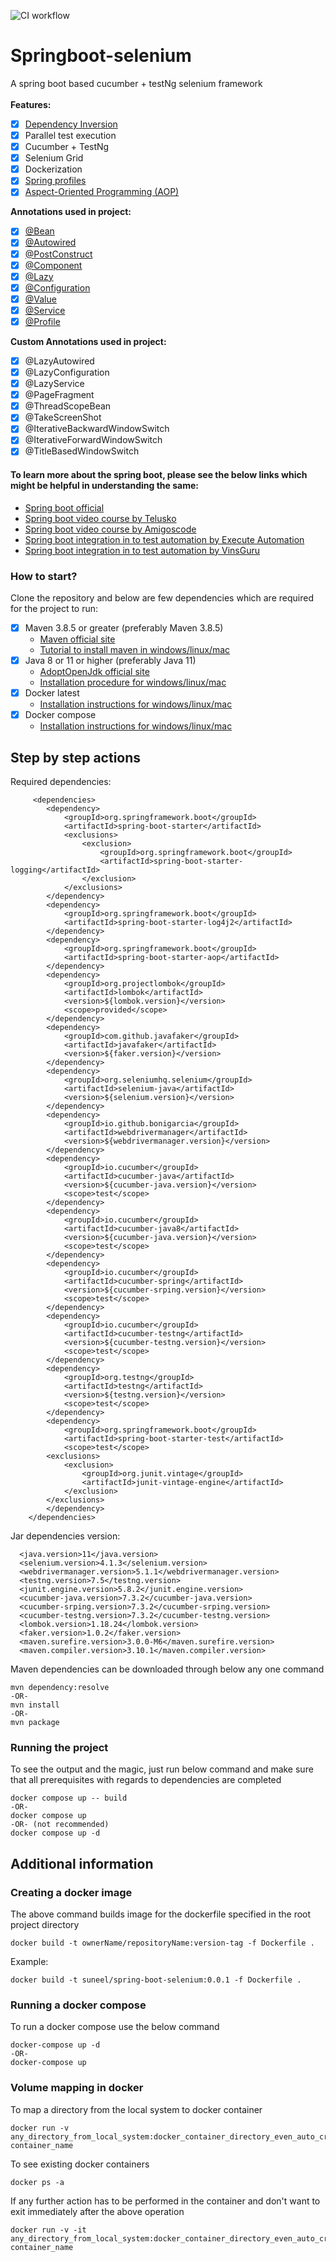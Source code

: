 ![CI workflow](https://github.com/suneel944/springboot-selenium/actions/workflows/springboot-ci.yml/badge.svg)
# Springboot-selenium
A spring boot based cucumber + testNg selenium framework
<br><br>
**Features:**
- [x] [Dependency Inversion](https://www.baeldung.com/inversion-control-and-dependency-injection-in-spring)
- [x] Parallel test execution
- [x] Cucumber + TestNg
- [x] Selenium Grid
- [x] Dockerization
- [x] [Spring profiles](https://www.baeldung.com/spring-profiles)
- [x] [Aspect-Oriented Programming (AOP)](https://www.baeldung.com/spring-aop)

**Annotations used in project:**
- [x] [@Bean](https://www.baeldung.com/spring-bean)
- [x] [@Autowired](https://www.baeldung.com/spring-autowire)
- [x] [@PostConstruct](https://www.baeldung.com/spring-postconstruct-predestroy)
- [x] [@Component](baeldung.com/spring-component-annotation)
- [x] [@Lazy](https://www.baeldung.com/spring-boot-lazy-initialization)
- [x] [@Configuration](https://www.baeldung.com/configuration-properties-in-spring-boot)
- [x] [@Value](https://www.baeldung.com/spring-value-annotation)
- [x] [@Service](baeldung.com/spring-component-repository-service)
- [x] [@Profile](https://www.baeldung.com/spring-profiles)

**Custom Annotations used in project:**
- [x] @LazyAutowired
- [x] @LazyConfiguration
- [x] @LazyService
- [x] @PageFragment
- [x] @ThreadScopeBean
- [x] @TakeScreenShot
- [x] @IterativeBackwardWindowSwitch
- [x] @IterativeForwardWindowSwitch
- [x] @TitleBasedWindowSwitch

#### To learn more about the spring boot, please see the below links which might be helpful in understanding the same:
- [Spring boot official](https://spring.io/projects/spring-boot)
- [Spring boot video course by Telusko](https://www.youtube.com/watch?v=35EQXmHKZYs)
- [Spring boot video course by Amigoscode](https://www.youtube.com/watch?v=9SGDpanrc8U)
- [Spring boot integration in to test automation by Execute Automation](https://www.youtube.com/watch?v=cG6ZLiRxn1M&list=PL6tu16kXT9PrDr6kMGQ-CgnvCsFxrq1eS)
- [Spring boot integration in to test automation by VinsGuru](https://www.udemy.com/course/cucumber-with-spring-boot/)


### How to start?
Clone the repository and below are few dependencies which are required for the project to run: 
- [x] Maven 3.8.5 or greater (preferably Maven 3.8.5)
  - [Maven official site](https://maven.apache.org/download.cgi)
  - [Tutorial to install maven in windows/linux/mac](https://maven.apache.org/install.html)
- [x] Java 8 or 11 or higher (preferably Java 11)
  - [AdoptOpenJdk official site](https://adoptopenjdk.net/)
  - [Installation procedure for windows/linux/mac](https://adoptopenjdk.net/installation.html)
- [x] Docker latest
  - [Installation instructions for windows/linux/mac](https://docs.docker.com/engine/install/)
- [x] Docker compose
  - [Installation instructions for windows/linux/mac](https://docs.docker.com/compose/install/)

## Step by step actions
Required dependencies:
```
     <dependencies>
		<dependency>
			<groupId>org.springframework.boot</groupId>
			<artifactId>spring-boot-starter</artifactId>
			<exclusions>
				<exclusion>
					<groupId>org.springframework.boot</groupId>
					<artifactId>spring-boot-starter-logging</artifactId>
				</exclusion>
			</exclusions>
		</dependency>
		<dependency>
			<groupId>org.springframework.boot</groupId>
			<artifactId>spring-boot-starter-log4j2</artifactId>
		</dependency>
		<dependency>
			<groupId>org.springframework.boot</groupId>
			<artifactId>spring-boot-starter-aop</artifactId>
		</dependency>
		<dependency>
			<groupId>org.projectlombok</groupId>
			<artifactId>lombok</artifactId>
			<version>${lombok.version}</version>
			<scope>provided</scope>
		</dependency>
		<dependency>
			<groupId>com.github.javafaker</groupId>
			<artifactId>javafaker</artifactId>
			<version>${faker.version}</version>
		</dependency>
		<dependency>
			<groupId>org.seleniumhq.selenium</groupId>
			<artifactId>selenium-java</artifactId>
			<version>${selenium.version}</version>
		</dependency>
		<dependency>
			<groupId>io.github.bonigarcia</groupId>
			<artifactId>webdrivermanager</artifactId>
			<version>${webdrivermanager.version}</version>
		</dependency>
		<dependency>
			<groupId>io.cucumber</groupId>
			<artifactId>cucumber-java</artifactId>
			<version>${cucumber-java.version}</version>
			<scope>test</scope>
		</dependency>
		<dependency>
			<groupId>io.cucumber</groupId>
			<artifactId>cucumber-java8</artifactId>
			<version>${cucumber-java.version}</version>
			<scope>test</scope>
		</dependency>
		<dependency>
			<groupId>io.cucumber</groupId>
			<artifactId>cucumber-spring</artifactId>
			<version>${cucumber-srping.version}</version>
			<scope>test</scope>
		</dependency>
		<dependency>
			<groupId>io.cucumber</groupId>
			<artifactId>cucumber-testng</artifactId>
			<version>${cucumber-testng.version}</version>
			<scope>test</scope>
		</dependency>
		<dependency>
			<groupId>org.testng</groupId>
			<artifactId>testng</artifactId>
			<version>${testng.version}</version>
			<scope>test</scope>
		</dependency>
		<dependency>
			<groupId>org.springframework.boot</groupId>
			<artifactId>spring-boot-starter-test</artifactId>
			<scope>test</scope>
		<exclusions>
			<exclusion>
				<groupId>org.junit.vintage</groupId>
				<artifactId>junit-vintage-engine</artifactId>
			</exclusion>
		</exclusions>
		</dependency>
	</dependencies>
```
Jar dependencies version:
```
  <java.version>11</java.version>
  <selenium.version>4.1.3</selenium.version>
  <webdrivermanager.version>5.1.1</webdrivermanager.version>
  <testng.version>7.5</testng.version>
  <junit.engine.version>5.8.2</junit.engine.version>
  <cucumber-java.version>7.3.2</cucumber-java.version>
  <cucumber-srping.version>7.3.2</cucumber-srping.version>
  <cucumber-testng.version>7.3.2</cucumber-testng.version>
  <lombok.version>1.18.24</lombok.version>
  <faker.version>1.0.2</faker.version>
  <maven.surefire.version>3.0.0-M6</maven.surefire.version>
  <maven.compiler.version>3.10.1</maven.compiler.version>
```
Maven dependencies can be downloaded through below any one command
```
mvn dependency:resolve
-OR-
mvn install
-OR-
mvn package
```
### Running the project
To see the output and the magic, just run below command and make sure that all prerequisites with regards to dependencies are completed
```
docker compose up -- build
-OR-
docker compose up
-OR- (not recommended)
docker compose up -d 
```
## Additional information
### Creating a docker image
The above command builds image for the dockerfile specified in the root project directory
```
docker build -t ownerName/repositoryName:version-tag -f Dockerfile .
```
Example:
```
docker build -t suneel/spring-boot-selenium:0.0.1 -f Dockerfile .
```
### Running a docker compose
To run a docker compose use the below command
```
docker-compose up -d
-OR-
docker-compose up
```
### Volume mapping in docker
To map a directory from the local system to docker container
```
docker run -v any_directory_from_local_system:docker_container_directory_even_auto_created_if_not_present container_name
```
To see existing docker containers
```
docker ps -a
```
If any further action has to be performed in the container and don't want to exit immediately after the above operation
```
docker run -v -it any_directory_from_local_system:docker_container_directory_even_auto_created_if_not_present container_name
```